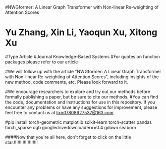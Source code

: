 #NWGformer: A Linear Graph Transformer with Non-linear Re-weighting of Attention Scores
# Yu Zhang, Xin Li, Yaoqun Xu, Xitong Xu
#Type Article
#Journal Knowledge-Based Systems
#For quotes on function packages please refer to our article

#We will follow up with the article "NWGformer: A Linear Graph Transformer with Non-linear Re-weighting of Attention Scores", including insights of the new method, code comments, etc. Please look forward to it.

#We encourage researchers to explore and try out our methods before formally publishing a paper, but be sure to cite our methods. 
#You can find the code, documentation and instructions for use in this repository. If you encounter any problems or have any suggestions for improvement, please feel free to contact us at lixin17808627537@163.com.

#pip install torch-geometric matplotlib scikit-learn torch-scatter pandas torch_sparse ogb googledrivedownloader==0.4 gdown seaborn

####Now that you're all here, don't forget to click on the little star.!!!!!!!!!!!!!!!!!!!

